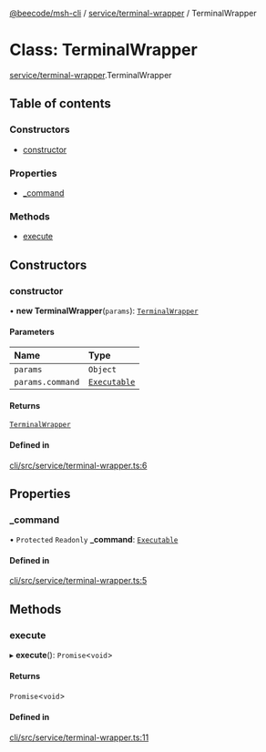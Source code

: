 [@beecode/msh-cli](../README.md) / [service/terminal-wrapper](../modules/service_terminal_wrapper.md) / TerminalWrapper

# Class: TerminalWrapper

[service/terminal-wrapper](../modules/service_terminal_wrapper.md).TerminalWrapper

## Table of contents

### Constructors

- [constructor](service_terminal_wrapper.TerminalWrapper.md#constructor)

### Properties

- [\_command](service_terminal_wrapper.TerminalWrapper.md#_command)

### Methods

- [execute](service_terminal_wrapper.TerminalWrapper.md#execute)

## Constructors

### constructor

• **new TerminalWrapper**(`params`): [`TerminalWrapper`](service_terminal_wrapper.TerminalWrapper.md)

#### Parameters

| Name | Type |
| :------ | :------ |
| `params` | `Object` |
| `params.command` | [`Executable`](../interfaces/model_command_interfaces.Executable.md) |

#### Returns

[`TerminalWrapper`](service_terminal_wrapper.TerminalWrapper.md)

#### Defined in

[cli/src/service/terminal-wrapper.ts:6](https://github.com/beecode-rs/msh-cli/blob/816f38b/src/service/terminal-wrapper.ts#L6)

## Properties

### \_command

• `Protected` `Readonly` **\_command**: [`Executable`](../interfaces/model_command_interfaces.Executable.md)

#### Defined in

[cli/src/service/terminal-wrapper.ts:5](https://github.com/beecode-rs/msh-cli/blob/816f38b/src/service/terminal-wrapper.ts#L5)

## Methods

### execute

▸ **execute**(): `Promise`\<`void`\>

#### Returns

`Promise`\<`void`\>

#### Defined in

[cli/src/service/terminal-wrapper.ts:11](https://github.com/beecode-rs/msh-cli/blob/816f38b/src/service/terminal-wrapper.ts#L11)
